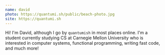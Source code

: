 ```yaml
---
name: david
photo: https://quantumi.sh/public/beach-photo.jpg
site: https://quantumi.sh
---
```


Hi! I'm David, although I go by `quantumish` in most places online. I'm a student currently studying CS at Carnegie Mellon University who is interested in computer systems, functional programming, writing fast code, and much more!
